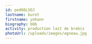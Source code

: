 ```yaml
---
id: ped66L5OJ
lastname: buret
firstname: yohann
biography: bbb
activity: production lait de brebis
photoUrl: /uploads/images/agneau.jpg
---
```

